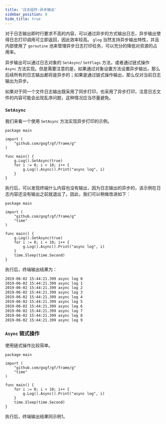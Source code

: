 ```yaml
---
title: '日志组件-异步输出'
sidebar_position: 0
hide_title: true
---
```


对于日志输出即时行要求不高的内容，可以通过异步的方式输出日志，异步输出使得日志打印调用可立即返回，因此效率较高。 `glog` 当然支持异步输出特性，并且内部使用了 `goroutine` 池来管理异步日志打印任务，可以充分的降低对资源的占用率。

异步输出可以通过日志对象的 `SetAsync`/ `SetFlags` 方法，或者通过链式操作 `Async` 方法实现。但是需要注意的是，如果通过对象设置方法设置异步输出，那么后续所有的日志输出都将是异步的；如果是通过链式操作输出，那么仅对当前日志输出为异步。

如果对于同一个文件日志输出既采用了同步打印，也采用了异步打印，注意日志文件的内容可能会出现乱序问题，这种情况应当尽量避免。

### `SetAsync`

我们来看一个使用 `SetAsync` 方法实现异步打印的示例。

```
package main

import (
	"github.com/gogf/gf/frame/g"
)

func main() {
	g.Log().SetAsync(true)
	for i := 0; i < 10; i++ {
		g.Log().Async().Print("async log", i)
	}
}
```

执行后，可以发现终端什么内容也没有输出，因为日志输出的异步的，该示例在日志内容还没有输出之前就退出了。因此，我们可以稍做改进如下：

```
package main

import (
	"github.com/gogf/gf/frame/g"
	"time"
)

func main() {
	g.Log().SetAsync(true)
	for i := 0; i < 10; i++ {
		g.Log().Async().Print("async log", i)
	}
	time.Sleep(time.Second)
}
```

执行后，终端输出结果为：

``` html
2019-06-02 15:44:21.399 async log 0
2019-06-02 15:44:21.399 async log 1
2019-06-02 15:44:21.399 async log 2
2019-06-02 15:44:21.399 async log 3
2019-06-02 15:44:21.399 async log 4
2019-06-02 15:44:21.399 async log 5
2019-06-02 15:44:21.399 async log 6
2019-06-02 15:44:21.399 async log 7
2019-06-02 15:44:21.399 async log 8
2019-06-02 15:44:21.399 async log 9

```

### `Async` 链式操作

使用链式操作比较简单。

```
package main

import (
	"github.com/gogf/gf/frame/g"
	"time"
)

func main() {
	for i := 0; i < 10; i++ {
		g.Log().Async().Print("async log", i)
	}
	time.Sleep(time.Second)
}
```

执行后，终端输出结果同示例1。